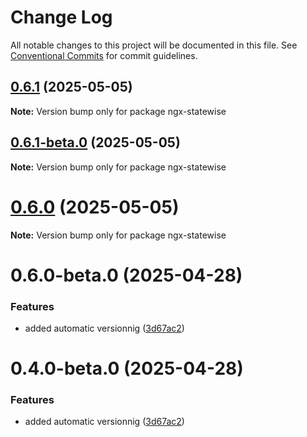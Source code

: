 # Change Log

All notable changes to this project will be documented in this file.
See [Conventional Commits](https://conventionalcommits.org) for commit guidelines.

## [0.6.1](https://github.com/Pierre-MarieMarchio/ngx-statewise/compare/ngx-statewise@0.6.1-beta.0...ngx-statewise@0.6.1) (2025-05-05)

**Note:** Version bump only for package ngx-statewise





## [0.6.1-beta.0](https://github.com/Pierre-MarieMarchio/ngx-statewise/compare/ngx-statewise@0.6.0-beta.0...ngx-statewise@0.6.1-beta.0) (2025-05-05)

**Note:** Version bump only for package ngx-statewise





# [0.6.0](https://github.com/Pierre-MarieMarchio/ngx-statewise/compare/ngx-statewise@0.6.0-beta.0...ngx-statewise@0.6.0) (2025-05-05)

**Note:** Version bump only for package ngx-statewise





# 0.6.0-beta.0 (2025-04-28)


### Features

* added automatic versionnig ([3d67ac2](https://github.com/Pierre-MarieMarchio/ngx-statewise/commit/3d67ac26f27a5039a422249b8e13eb88c2706d27))





# 0.4.0-beta.0 (2025-04-28)


### Features

* added automatic versionnig ([3d67ac2](https://github.com/Pierre-MarieMarchio/ngx-statewise/commit/3d67ac26f27a5039a422249b8e13eb88c2706d27))
